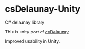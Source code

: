 csDelaunay-Unity
==========

C# delaunay library

This is unity port of [csDelaunay](https://github.com/PouletFrit/csDelaunay).

Improved usability in Unity.
